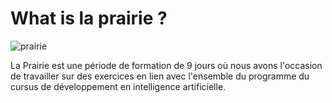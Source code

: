 
# What is la prairie ?

![prairie](https://simplonline.co/_next/image?url=https%3A%2F%2Fsimplonline-v3-prod.s3.eu-west-3.amazonaws.com%2Fmedia%2Fimage%2Fjpg%2Fpoppy-field-of-poppies-flower-flowers-80453-66fa5f3f3e764895513904.jpg&w=1280&q=75)

La Prairie est une période de formation de 9 jours où nous avons l'occasion de travailler sur des exercices en lien avec l'ensemble du programme du cursus de développement en intelligence artificielle. 
